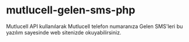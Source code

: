 # mutlucell-gelen-sms-php
Mutlucell API kullanılarak Mutlucell telefon numaranıza Gelen SMS'leri bu yazılım sayesinde web sitenizde okuyabilirsiniz.
